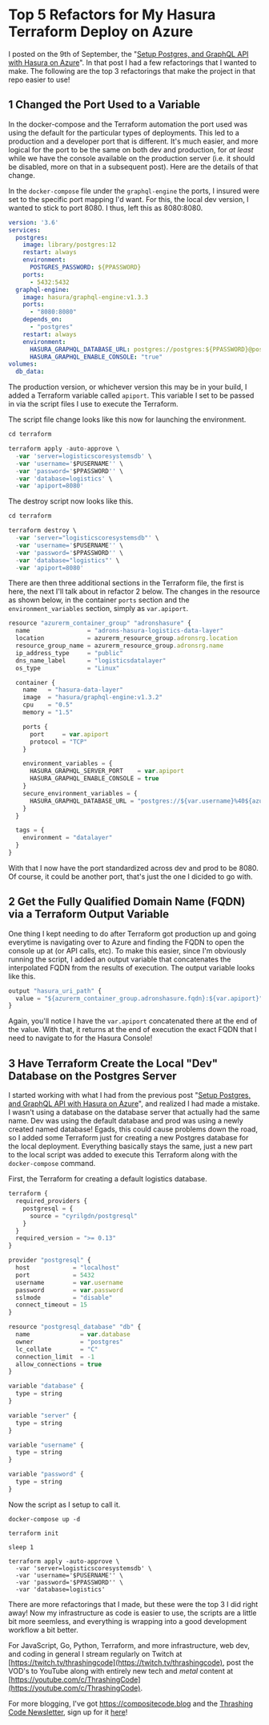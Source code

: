 # Top 5 Refactors for My Hasura Terraform Deploy on Azure

I posted on the 9th of September, the "[Setup Postgres, and GraphQL API with Hasura on Azure](https://compositecode.blog/2020/09/09/setup-postgres-and-graphql-api-with-hasura-on-azure/)". In that post I had a few refactorings that I wanted to make. The following are the top 3 refactorings that make the project in that repo easier to use!

## 1 Changed the Port Used to a Variable

In the docker-compose and the Terraform automation the port used was using the default for the particular types of deployments. This led to a production and a developer port that is different. It's much easier, and more logical for the port to be the same on both dev and production, for *at least* while we have the console available on the production server (i.e. it should be disabled, more on that in a subsequent post). Here are the details of that change.

In the `docker-compose` file under the `graphql-engine` the ports, I insured were set to the specific port mapping I'd want. For this, the local dev version, I wanted to stick to port 8080. I thus, left this as 8080:8080.

``` yaml
version: '3.6'
services:
  postgres:
    image: library/postgres:12
    restart: always
    environment:
      POSTGRES_PASSWORD: ${PPASSWORD}
    ports:
      - 5432:5432
  graphql-engine:
    image: hasura/graphql-engine:v1.3.3
    ports:
      - "8080:8080"
    depends_on:
      - "postgres"
    restart: always
    environment:
      HASURA_GRAPHQL_DATABASE_URL: postgres://postgres:${PPASSWORD}@postgres:5432/logistics
      HASURA_GRAPHQL_ENABLE_CONSOLE: "true"
volumes:
  db_data:
```

The production version, or whichever version this may be in your build, I added a Terraform variable called `apiport`. This variable I set to be passed in via the script files I use to execute the Terraform.

The script file change looks like this now for launching the environment.

``` javascript
cd terraform

terraform apply -auto-approve \
  -var 'server=logisticscoresystemsdb' \
  -var 'username='$PUSERNAME'' \
  -var 'password='$PPASSWORD'' \
  -var 'database=logistics' \
  -var 'apiport=8080'
```

The destroy script now looks like this.

``` javascript
cd terraform

terraform destroy \
  -var 'server="logisticscoresystemsdb"' \
  -var 'username='$PUSERNAME'' \
  -var 'password='$PPASSWORD'' \
  -var 'database="logistics"' \
  -var 'apiport=8080'
```

There are then three additional sections in the Terraform file, the first is here, the next I'll talk about in refactor 2 below. The changes in the resource as shown below, in the container `ports` section and the `environment_variables` section, simply as `var.apiport`.

``` javascript
resource "azurerm_container_group" "adronshasure" {
  name                = "adrons-hasura-logistics-data-layer"
  location            = azurerm_resource_group.adronsrg.location
  resource_group_name = azurerm_resource_group.adronsrg.name
  ip_address_type     = "public"
  dns_name_label      = "logisticsdatalayer"
  os_type             = "Linux"

  container {
    name   = "hasura-data-layer"
    image  = "hasura/graphql-engine:v1.3.2"
    cpu    = "0.5"
    memory = "1.5"

    ports {
      port     = var.apiport
      protocol = "TCP"
    }

    environment_variables = {
      HASURA_GRAPHQL_SERVER_PORT    = var.apiport
      HASURA_GRAPHQL_ENABLE_CONSOLE = true
    }
    secure_environment_variables = {
      HASURA_GRAPHQL_DATABASE_URL = "postgres://${var.username}%40${azurerm_postgresql_server.logisticsserver.name}:${var.password}@${azurerm_postgresql_server.logisticsserver.fqdn}:5432/${var.database}"
    }
  }

  tags = {
    environment = "datalayer"
  }
}
```

With that I now have the port standardized across dev and prod to be 8080. Of course, it could be another port, that's just the one I dicided to go with.

## 2 Get the Fully Qualified Domain Name (FQDN) via a Terraform Output Variable

One thing I kept needing to do after Terraform got production up and going everytime is navigating over to Azure and finding the FQDN to open the console up at (or API calls, etc). To make this easier, since I'm obviously running the script, I added an output variable that concatenates the interpolated FQDN from the results of execution. The output variable looks like this.

``` javascript
output "hasura_uri_path" {
  value = "${azurerm_container_group.adronshasure.fqdn}:${var.apiport}"
}
```

Again, you'll notice I have the `var.apiport` concatenated there at the end of the value. With that, it returns at the end of execution the exact FQDN that I need to navigate to for the Hasura Console!

## 3 Have Terraform Create the Local "Dev" Database on the Postgres Server

I started working with what I had from the previous post "[Setup Postgres, and GraphQL API with Hasura on Azure](https://compositecode.blog/2020/09/09/setup-postgres-and-graphql-api-with-hasura-on-azure/)", and realized I had made a mistake. I wasn't using a database on the database server that actually had the same name. Dev was using the default database and prod was using a newly created named database! Egads, this could cause problems down the road, so I added some Terraform just for creating a new Postgres database for the local deployment. Everything basically stays the same, just a new part to the local script was added to execute this Terraform along with the `docker-compose` command.

First, the Terraform for creating a default logistics database.

``` javascript
terraform {
  required_providers {
    postgresql = {
      source = "cyrilgdn/postgresql"
    }
  }
  required_version = ">= 0.13"
}

provider "postgresql" {
  host            = "localhost"
  port            = 5432
  username        = var.username
  password        = var.password
  sslmode         = "disable"
  connect_timeout = 15
}

resource "postgresql_database" "db" {
  name              = var.database
  owner             = "postgres"
  lc_collate        = "C"
  connection_limit  = -1
  allow_connections = true
}

variable "database" {
  type = string
}

variable "server" {
  type = string
}

variable "username" {
  type = string
}

variable "password" {
  type = string
}
```

Now the script as I setup to call it.

``` shell
docker-compose up -d

terraform init

sleep 1

terraform apply -auto-approve \
  -var 'server=logisticscoresystemsdb' \
  -var 'username='$PUSERNAME'' \
  -var 'password='$PPASSWORD'' \
  -var 'database=logistics'
```

There are more refactorings that I made, but these were the top 3 I did right away! Now my infrastructure as code is easier to use, the scripts are a little bit more seemless, and everything is wrapping into a good development workflow a bit better. 

For JavaScript, Go, Python, Terraform, and more infrastructure, web dev, and coding in general I stream regularly on Twitch at [https://twitch.tv/thrashingcode](https://twitch.tv/thrashingcode), post the VOD's to YouTube along with entirely new tech and *metal* content at [https://youtube.com/c/ThrashingCode](https://youtube.com/c/ThrashingCode).

For more blogging, I've got https://compositecode.blog and the [Thrashing Code Newsletter](https://compositecode.blog/thrashing-composite-code-newsletter/), sign up for it [here](https://compositecode.blog/thrashing-composite-code-newsletter/)!
